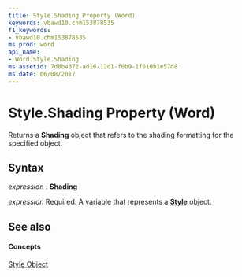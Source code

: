 ```yaml
---
title: Style.Shading Property (Word)
keywords: vbawd10.chm153878535
f1_keywords:
- vbawd10.chm153878535
ms.prod: word
api_name:
- Word.Style.Shading
ms.assetid: 7d0b4372-ad16-12d1-f0b9-1f610b1e57d8
ms.date: 06/08/2017
---
```



# Style.Shading Property (Word)

Returns a  **Shading** object that refers to the shading formatting for the specified object.


## Syntax

 _expression_ . **Shading**

 _expression_ Required. A variable that represents a **[Style](Word.Style.md)** object.


## See also


#### Concepts


[Style Object](Word.Style.md)

